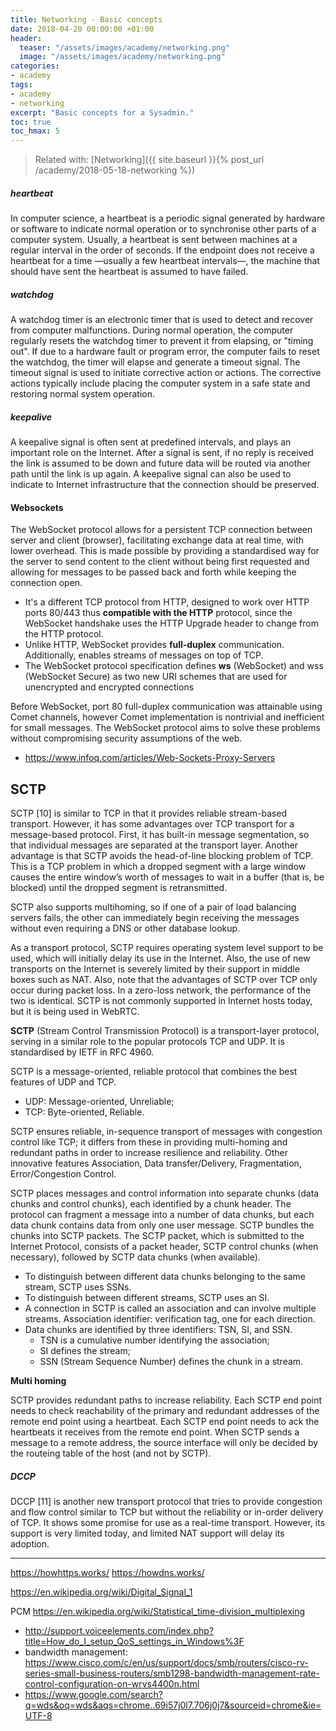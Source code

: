 ```yaml
---
title: Networking - Basic concepts
date: 2018-04-20 00:00:00 +01:00
header:
  teaser: "/assets/images/academy/networking.png"
  image: "/assets/images/academy/networking.png"
categories:
- academy
tags:
- academy
- networking
excerpt: "Basic concepts for a Sysadmin."
toc: true
toc_hmax: 5
---
```


> Related with: [Networking]({{ site.baseurl }}{% post_url /academy/2018-05-18-networking %})

##### heartbeat
In computer science, a heartbeat is a periodic signal generated by hardware or software to indicate normal operation or to synchronise other parts of a computer system. Usually, a heartbeat is sent between machines at a regular interval in the order of seconds. If the endpoint does not receive a heartbeat for a time —usually a few heartbeat intervals—, the machine that should have sent the heartbeat is assumed to have failed.

##### watchdog
A watchdog timer is an electronic timer that is used to detect and recover from computer malfunctions. During normal operation, the computer regularly resets the watchdog timer to prevent it from elapsing, or "timing out". If due to a hardware fault or program error, the computer fails to reset the watchdog, the timer will elapse and generate a timeout signal. The timeout signal is used to initiate corrective action or actions. The corrective actions typically include placing the computer system in a safe state and restoring normal system operation.

##### keepalive
A keepalive signal is often sent at predefined intervals, and plays an important role on the Internet. After a signal is sent, if no reply is received the link is assumed to be down and future data will be routed via another path until the link is up again. A keepalive signal can also be used to indicate to Internet infrastructure that the connection should be preserved.

#### Websockets

The WebSocket protocol allows for a persistent TCP connection between server and client (browser), facilitating exchange data at real time, with lower overhead.
This is made possible by providing a standardised way for the server to send content to the client without being first requested and allowing for messages to be passed back and forth while keeping the connection open.

* It's a different TCP protocol from HTTP, designed to work over HTTP ports 80/443 thus **compatible with the HTTP** protocol, since the WebSocket handshake uses the HTTP Upgrade header to change from the HTTP protocol.
* Unlike HTTP, WebSocket provides **full-duplex** communication. Additionally, enables streams of messages on top of TCP.
* The WebSocket protocol specification defines **ws** (WebSocket) and wss (WebSocket Secure) as two new URI schemes that are used for unencrypted and encrypted connections

Before WebSocket, port 80 full-duplex communication was attainable using Comet channels, however Comet implementation is nontrivial and  inefficient for small messages. The WebSocket protocol aims to solve these problems without compromising security assumptions of the web.

* https://www.infoq.com/articles/Web-Sockets-Proxy-Servers

## SCTP

SCTP [10] is similar to TCP in that it provides reliable stream-based transport. However, it has some advantages over TCP transport for a message-based protocol. First, it has built-in message segmentation, so that individual messages are separated at the transport layer. Another advantage is that SCTP avoids the head-of-line blocking problem of TCP. This is a TCP problem in which a dropped segment with a large window causes the entire window’s worth of messages to wait in a buffer (that is, be blocked) until the dropped segment is retransmitted.

SCTP also supports multihoming, so if one of a pair of load balancing servers fails, the other can immediately begin receiving the messages without even requiring a DNS or other database lookup.

As a transport protocol, SCTP requires operating system level support to be used, which will initially delay its use in the Internet. Also, the use of new transports on the Internet is severely limited by their support in middle boxes such as NAT. Also, note that the advantages of SCTP over TCP only occur during packet loss. In a zero-loss network, the performance of the two is identical. SCTP is not commonly supported in Internet hosts today, but it is being used in WebRTC.

**SCTP** (Stream Control Transmission Protocol) is a transport-layer protocol, serving in a similar role to the popular protocols TCP and UDP. It is standardised by IETF in RFC 4960.

SCTP is a message-oriented, reliable protocol that combines the best features of UDP and TCP.
* UDP: Message-oriented, Unreliable;
* TCP: Byte-oriented, Reliable.

SCTP ensures reliable, in-sequence transport of messages with congestion control like TCP; it differs from these in providing multi-homing and redundant paths in order to increase resilience and reliability. Other innovative features
Association, Data transfer/Delivery, Fragmentation, Error/Congestion Control.

SCTP places messages and control information into separate chunks (data chunks and control chunks), each identified by a chunk header. The protocol can fragment a message into a number of data chunks, but each data chunk contains data from only one user message. SCTP bundles the chunks into SCTP packets. The SCTP packet, which is submitted to the Internet Protocol, consists of a packet header, SCTP control chunks (when necessary), followed by SCTP data chunks (when available).

* To distinguish between different data chunks belonging to the same stream, SCTP uses SSNs.
* To distinguish between different streams, SCTP uses an SI.
* A connection in SCTP is called an association and can involve multiple streams. Association identifier: verification tag, one for each direction.
* Data chunks are identified by three identifiers: TSN, SI, and SSN.
  * TSN is a cumulative number identifying the association;
  * SI defines the stream;
  * SSN (Stream Sequence Number) defines the chunk in a stream.

**Multi homing**

SCTP provides redundant paths to increase reliability. Each SCTP end point needs to check reachability of the primary and redundant addresses of the remote end point using a heartbeat. Each SCTP end point needs to ack the heartbeats it receives from the remote end point.
When SCTP sends a message to a remote address, the source interface will only be decided by the routeing table of the host (and not by SCTP).


##### DCCP  

DCCP [11] is another new transport protocol that tries to provide congestion and flow control similar to TCP but without the reliability or in-order delivery of TCP. It shows some promise for use as a real-time transport. However, its support is very limited today, and limited NAT support will delay its adoption.

---


https://howhttps.works/
https://howdns.works/


https://en.wikipedia.org/wiki/Digital_Signal_1

PCM
https://en.wikipedia.org/wiki/Statistical_time-division_multiplexing

* http://support.voiceelements.com/index.php?title=How_do_I_setup_QoS_settings_in_Windows%3F
* bandwidth management: https://www.cisco.com/c/en/us/support/docs/smb/routers/cisco-rv-series-small-business-routers/smb1298-bandwidth-management-rate-control-configuration-on-wrvs4400n.html
* https://www.google.com/search?q=wds&oq=wds&aqs=chrome..69i57j0l7.706j0j7&sourceid=chrome&ie=UTF-8
